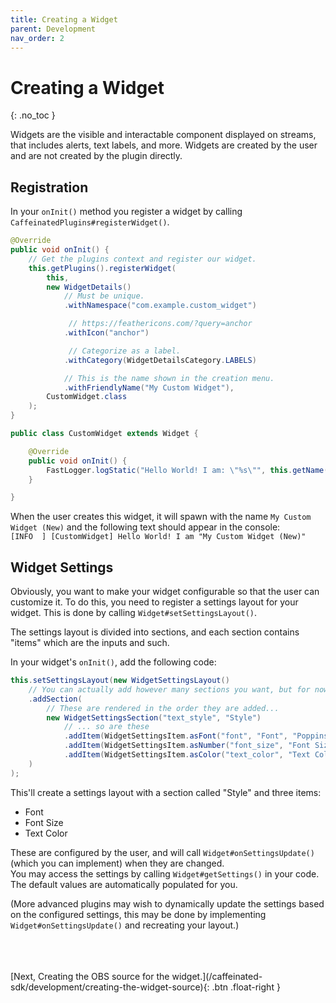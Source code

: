 ```yaml
---
title: Creating a Widget
parent: Development
nav_order: 2
---
```


# Creating a Widget
{: .no_toc }

Widgets are the visible and interactable component displayed on streams, that includes alerts, text labels, and more. Widgets are created by the user and are not created by the plugin directly.

## Registration

In your `onInit()` method you register a widget by calling `CaffeinatedPlugins#registerWidget()`.
```java
@Override
public void onInit() {
	// Get the plugins context and register our widget.
    this.getPlugins().registerWidget(
		this, 
		new WidgetDetails()
		 	// Must be unique.
			.withNamespace("com.example.custom_widget")

			 // https://feathericons.com/?query=anchor
			.withIcon("anchor")

			 // Categorize as a label.
			.withCategory(WidgetDetailsCategory.LABELS)

			// This is the name shown in the creation menu.
			.withFriendlyName("My Custom Widget"), 
		CustomWidget.class
	);
}
```
```java
public class CustomWidget extends Widget {

    @Override
    public void onInit() {
		FastLogger.logStatic("Hello World! I am: \"%s\"", this.getName());
    }

}
```
When the user creates this widget, it will spawn with the name `My Custom Widget (New)` and the following text should appear in the console:  
`[INFO  ] [CustomWidget] Hello World! I am "My Custom Widget (New)"`  


## Widget Settings

Obviously, you want to make your widget configurable so that the user can customize it. To do this, you need to register a settings layout for your widget. This is done by calling `Widget#setSettingsLayout()`.  

The settings layout is divided into sections, and each section contains "items" which are the inputs and such.  

In your widget's `onInit()`, add the following code:  
```java
this.setSettingsLayout(new WidgetSettingsLayout()
	// You can actually add however many sections you want, but for now we'll just use one.
	.addSection(
		// These are rendered in the order they are added...
		new WidgetSettingsSection("text_style", "Style")
			// ... so are these
			.addItem(WidgetSettingsItem.asFont("font", "Font", "Poppins"))
			.addItem(WidgetSettingsItem.asNumber("font_size", "Font Size", 16, 1, 0, 128))
			.addItem(WidgetSettingsItem.asColor("text_color", "Text Color", "#ffffff"))
	)
);
```
  
This'll create a settings layout with a section called "Style" and three items:
 - Font
 - Font Size
 - Text Color
  
These are configured by the user, and will call `Widget#onSettingsUpdate()` (which you can implement) when they are changed.  
You may access the settings by calling `Widget#getSettings()` in your code. The default values are automatically populated for you.
  

(More advanced plugins may wish to dynamically update the settings based on the configured settings, this may be done by implementing `Widget#onSettingsUpdate()` and recreating your layout.)  


<br>
<br>
<br>
<span class="fs-3">
	[Next, Creating the OBS source for the widget.](/caffeinated-sdk/development/creating-the-widget-source){: .btn .float-right }
</span>